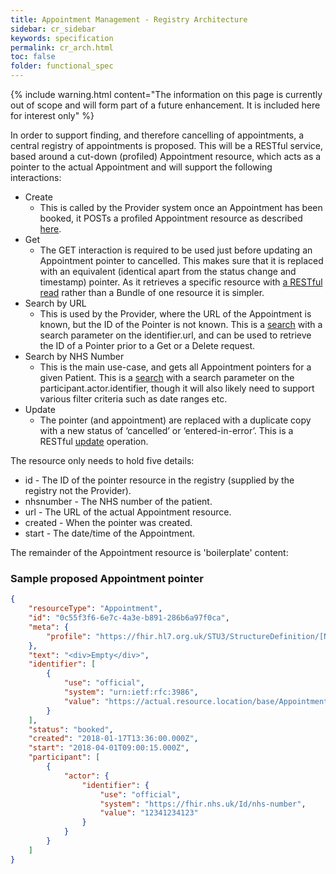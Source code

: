 ```yaml
---
title: Appointment Management - Registry Architecture
sidebar: cr_sidebar
keywords: specification
permalink: cr_arch.html
toc: false
folder: functional_spec
---
```


{% include warning.html content="The information on this page is currently out of scope and will form part of a future enhancement. It is included here for interest only" %}


In order to support finding, and therefore cancelling of appointments, a central registry of appointments is proposed. This will be a RESTful service, based around a cut-down (profiled) Appointment resource, which acts as a pointer to the actual Appointment and will support the following interactions:

* Create
  * This is called by the Provider system once an Appointment has been booked, it POSTs a profiled Appointment resource as described <a href="https://www.hl7.org/fhir/stu3/http.html#create" target="_blank">here</a>.
* Get
  * The GET interaction is required to be used just before updating an Appointment pointer to cancelled. This makes sure that it is replaced with an equivalent (identical apart from the status change and timestamp) pointer. As it retrieves a specific resource with <a href="https://www.hl7.org/fhir/stu3/http.html#read" target="_blank">a RESTful read</a> rather than a Bundle of one resource it is simpler.
* Search by URL
  * This is used by the Provider, where the URL of the Appointment is known, but the ID of the Pointer is not known. This is a <a href="https://www.hl7.org/fhir/stu3/http.html#search" target="_blank">search</a> with a search parameter on the identifier.url, and can be used to retrieve the ID of a Pointer prior to a Get or a Delete request.
* Search by NHS Number
  * This is the main use-case, and gets all Appointment pointers for a given Patient. This is a <a href="https://www.hl7.org/fhir/stu3/http.html#search" target="_blank">search</a> with a search parameter on the participant.actor.identifier, though it will also likely need to support various filter criteria such as date ranges etc.
* Update
  * The pointer (and appointment) are replaced with a duplicate copy with a new status of ‘cancelled’ or ‘entered-in-error’. This is a RESTful <a href="https://www.hl7.org/fhir/stu3/http.html#update" target="_blank">update</a> operation.

The resource only needs to hold five details:

* id - The ID of the pointer resource in the registry (supplied by the registry not the Provider).
* nhsnumber - The NHS number of the patient.
* url - The URL of the actual Appointment resource.
* created - When the pointer was created.
* start - The date/time of the Appointment.

The remainder of the Appointment resource is 'boilerplate' content:

### Sample proposed Appointment pointer

```json
{
    "resourceType": "Appointment",
    "id": "0c55f3f6-6e7c-4a3e-b891-286b6a97f0ca",
    "meta": {
        "profile": "https://fhir.hl7.org.uk/STU3/StructureDefinition/[New Profile Name Goes Here]"
    },
    "text": "<div>Empty</div>",
    "identifier": [
        {
            "use": "official",
            "system": "urn:ietf:rfc:3986",
            "value": "https://actual.resource.location/base/Appointment/[id]"
        }
    ],
    "status": "booked",
    "created": "2018-01-17T13:36:00.000Z",
    "start": "2018-04-01T09:00:15.000Z",
    "participant": [
        {
            "actor": {
                "identifier": {
                    "use": "official",
                    "system": "https://fhir.nhs.uk/Id/nhs-number",
                    "value": "12341234123"
                }
            }
        }
    ]
}
```


